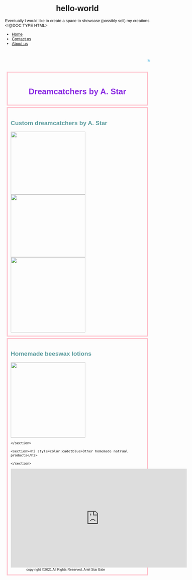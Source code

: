 # hello-world
Eventually I would like  to create a space to showcase (possibly sell) my creations
<!@DOC TYPE HTML>
 <!DOCTYPE html>
<!--this a website for my dreamcatchers-->

<html lang="en">

<head>
    
<meta charset="utf-8">
    
<meta name="viewport" content="width=device-width, initial-scale=1.0">
    
<title>Sweet Dreams</title>
    
    
<style> 
    
    body{font-family:Arial;font-size: 0.8em;}header,section, article
        {border:3px solid pink; margin:5px; padding:10px;}
    h1{text-align: center}
    
</style>
    
</head>
    
<body>
    
<nav>    
<ul>
    <li><a href="file:///C:/Users/ariel/Documents/html%20practice/sweet_dreams.html">Home</a></li> 
    <li><a href="file:///C:/Users/ariel/Desktop/Ariel/contact_info.html">Contact us</a>
    <li><a href="#">About us</a></li>    
</ul>  
</nav>
    
    
<h1 style=color:skyblue><marquee>*~*~*~sweet dreams by a star*~*~*~all products made deep in the heart of TEXAS*~*~*</marquee></h1>    
        
<header><h1 style=color:blueviolet>Dreamcatchers by A. Star</h1></header>
    
<section><h2 style=color:cadetblue>Custom dreamcatchers by A. Star</h2>
        
<img src="C:/Users/ariel/Desktop/Ariel/dreamcatcher1.png" width="237" height="200"/>
<img src="C:/Users/ariel/Desktop/Ariel/dreamcatcher2.png" width="237" height="200"/>
<img src="C:/Users/ariel/Desktop/Ariel/dreamcatcher3.png" width="237" height="240"/>        
        
</section>
    

<section><h2 style=color:cadetblue>Homemade beeswax lotions</h2>
    
<img src= "C:/Users/ariel/Desktop/Ariel/Ariels photos/beeswax_lotion.jpeg" width="237" height="240"/>       
        
    </section>
    
    <section><h2 style=color:cadetblue>Other homemade natrual products</h2>
    
    </section>
    

    
<iframe width="560" height="315" src="https://musiclab.chromeexperiments.com/Song-Maker/embed/6188450999435264" frameborder="0" allowfullscreen></iframe>
        

</body>
 

<footer style="padding-left: 50px;"> <small>copy right &copy;2021 All Rights Reserved. Ariel Star Bale </small></footer>
        
            
 </html>
  
